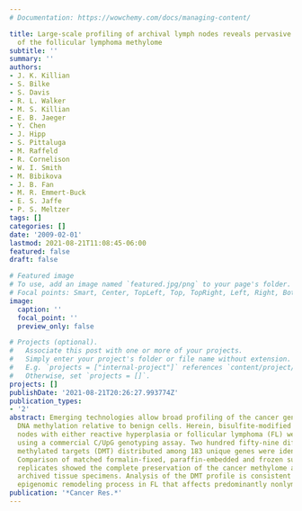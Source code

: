 ```yaml
---
# Documentation: https://wowchemy.com/docs/managing-content/

title: Large-scale profiling of archival lymph nodes reveals pervasive remodeling
  of the follicular lymphoma methylome
subtitle: ''
summary: ''
authors:
- J. K. Killian
- S. Bilke
- S. Davis
- R. L. Walker
- M. S. Killian
- E. B. Jaeger
- Y. Chen
- J. Hipp
- S. Pittaluga
- M. Raffeld
- R. Cornelison
- W. I. Smith
- M. Bibikova
- J. B. Fan
- M. R. Emmert-Buck
- E. S. Jaffe
- P. S. Meltzer
tags: []
categories: []
date: '2009-02-01'
lastmod: 2021-08-21T11:08:45-06:00
featured: false
draft: false

# Featured image
# To use, add an image named `featured.jpg/png` to your page's folder.
# Focal points: Smart, Center, TopLeft, Top, TopRight, Left, Right, BottomLeft, Bottom, BottomRight.
image:
  caption: ''
  focal_point: ''
  preview_only: false

# Projects (optional).
#   Associate this post with one or more of your projects.
#   Simply enter your project's folder or file name without extension.
#   E.g. `projects = ["internal-project"]` references `content/project/deep-learning/index.md`.
#   Otherwise, set `projects = []`.
projects: []
publishDate: '2021-08-21T20:26:27.993774Z'
publication_types:
- '2'
abstract: Emerging technologies allow broad profiling of the cancer genome for differential
  DNA methylation relative to benign cells. Herein, bisulfite-modified DNA from lymph
  nodes with either reactive hyperplasia or follicular lymphoma (FL) were analyzed
  using a commercial C/UpG genotyping assay. Two hundred fifty-nine differentially
  methylated targets (DMT) distributed among 183 unique genes were identified in FL.
  Comparison of matched formalin-fixed, paraffin-embedded and frozen surgical pathology
  replicates showed the complete preservation of the cancer methylome among differently
  archived tissue specimens. Analysis of the DMT profile is consistent with a pervasive
  epigenomic remodeling process in FL that affects predominantly nonlymphoid genes.
publication: '*Cancer Res.*'
---
```

